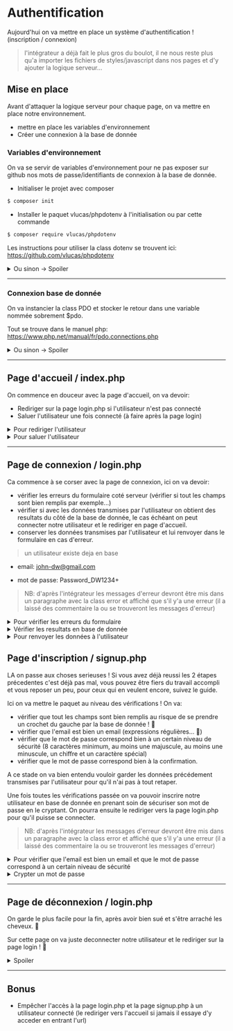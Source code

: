 # Authentification

Aujourd'hui on va mettre en place un système d'authentification ! (inscription / connexion)

> l'intégrateur a déjà fait le plus gros du boulot, il ne nous reste plus qu'a importer les fichiers de styles/javascript dans nos pages et d'y ajouter la logique serveur...

## Mise en place

Avant d'attaquer la logique serveur pour chaque page, on va mettre en place notre environnement.

- mettre en place les variables d'environnement
- Créer une connexion à la base de donnée

### Variables d'environnement

On va se servir de variables d'environnement pour ne pas exposer sur github nos mots de passe/identifiants de connexion à la base de donnée.

- Initialiser le projet avec composer

```bash
$ composer init
```

- Installer le paquet vlucas/phpdotenv à l'initialisation ou par cette commande

```bash
$ composer require vlucas/phpdotenv
```

Les instructions pour utiliser la class dotenv se trouvent ici: https://github.com/vlucas/phpdotenv

<details>
  <summary>Ou sinon -> Spoiler</summary>

```php
<?php

require_once './vendor/autoload.php';

use Dotenv\Dotenv;

$dotenv = Dotenv::createImmutable(__DIR__);
$dotenv->load();
```

</details>

---

### Connexion base de donnée

On va instancier la class PDO et stocker le retour dans une variable nommée sobrement $pdo.

Tout se trouve dans le manuel php: https://www.php.net/manual/fr/pdo.connections.php

<details>
  <summary>Ou sinon -> Spoiler</summary>

```php
try {
  $pdo = new PDO("mysql:host={$_ENV['DB_HOST']};dbname={$_ENV['DB_NAME']}", $_ENV['DB_USER'], $_ENV['DB_PASS'],
    [
      PDO::ATTR_DEFAULT_FETCH_MODE => PDO::FETCH_ASSOC,
      PDO::ATTR_ERRMODE => PDO::ERRMODE_EXCEPTION,
    ]);
} catch (PDOException $e) {
  echo $e->getMessage();
}
```

</details>

---

## Page d'accueil / index.php

On commence en douceur avec la page d'accueil, on va devoir:

- Rediriger sur la page login.php si l'utilisateur n'est pas connecté
- Saluer l'utilisateur une fois connecté (à faire après la page login)

<details>
  <summary>Pour rediriger l'utilisateur</summary>

On pourrait peut être vérifier si on a un utilisateur dans la session... 🤷‍♂️

</details>

<details>
  <summary>Pour saluer l'utilisateur</summary>

On peut mettre tout un tas d'infos intéressantes dans cette session...

</details>

---

## Page de connexion / login.php

Ca commence à se corser avec la page de connexion, ici on va devoir:

- vérifier les erreurs du formulaire coté serveur (vérifier si tout les champs sont bien remplis par exemple...)
- vérifier si avec les données transmises par l'utilisateur on obtient des resultats du côté de la base de donnée, le cas échéant on peut connecter notre utilisateur et le rediriger en page d'accueil.
- conserver les données transmises par l'utilisateur et lui renvoyer dans le formulaire en cas d'erreur.

> un utilisateur existe deja en base

- email: john-dw@gmail.com

- mot de passe: Password_DW1234+

> NB: d'après l'intégrateur les messages d'erreur devront être mis dans un paragraphe avec la class error et affiché que s'il y'a une erreur (il a laissé des commentaire la ou se trouveront les messages d'erreur)

<details>
  <summary>Pour vérifier les erreurs du formulaire</summary>

On pourrait peut être regarder dans la superglobales $\_POST et vérifier si tout les champs de texte ont bien été remplis...

</details>

<details>
  <summary>Vérifier les resultats en base de donnée</summary>

On peut faire une requête à la base de donnée pour chercher un utilisateur qui aurait le même email que celui transmis par l'utilisateur.

Si la base de donnée ne retourne pas de resultat on pourrait envoyer un message d'erreur à l'utilisateur pour lui spécifier que cet email n'existe pas en base de donnée.

Si on a un resultat on pourrait vérifier si les deux mots de passe concordent (attention le mot de passe qui se trouve en base de donnée est crypté !), si c'est le cas on peut connecter notre utilisateur et le rediriger sinon on lui envoi une erreur.

https://www.php.net/manual/fr/function.password-verify.php

</details>

<details>
  <summary>Pour renvoyer les données à l'utilisateur</summary>
L'élément HTML input possède un attribut value qui correspont au texte de celui-ci, on pourrait peut être s'en servir...
</details>

## Page d'inscription / signup.php

LA on passe aux choses serieuses ! Si vous avez déjà reussi les 2 étapes précedentes c'est déjà pas mal, vous pouvez être fiers du travail accompli et vous reposer un peu, pour ceux qui en veulent encore, suivez le guide.

Ici on va mettre le paquet au niveau des vérifications ! On va:

- vérifier que tout les champs sont bien remplis au risque de se prendre un crochet du gauche par la base de donnée ! 🥊
- vérifier que l'email est bien un email (expressions régulières... 🥰)
- vérifier que le mot de passe correspond bien à un certain niveau de sécurité (8 caractères minimum, au moins une majuscule, au moins une minuscule, un chiffre et un caractère spécial)
- vérifier que le mot de passe correspond bien à la confirmation.

A ce stade on va bien entendu vouloir garder les données précédement transmises par l'utilisateur pour qu'il n'ai pas à tout retaper.

Une fois toutes les vérifications passée on va pouvoir inscrire notre utilisateur en base de donnée en prenant soin de sécuriser son mot de passe en le cryptant. On pourra ensuite le rediriger vers la page login.php pour qu'il puisse se connecter.

> NB: d'après l'intégrateur les messages d'erreur devront être mis dans un paragraphe avec la class error et affiché que s'il y'a une erreur (il a laissé des commentaire la ou se trouveront les messages d'erreur)

<details>
  <summary>Pour vérifier que l'email est bien un email et que le mot de passe correspond à un certain niveau de sécurité</summary>

En php on a une fonction qui nous permet de faire une recherche de correspondance avec une expression régulière...

https://www.php.net/manual/fr/function.preg-match.php

Pour trouver l'expression régulière à utiliser google sera notre meilleur allié ! 🥰

</details>

<details>
  <summary>Crypter un mot de passe</summary>

En php on dispose de pas mal de manières de crypter un mot de passe, on utilisera l'algorithme bcrypt qui est plutot bien sécurisé.

https://www.php.net/manual/fr/function.password-hash.php

</details>

---

## Page de déconnexion / login.php

On garde le plus facile pour la fin, après avoir bien sué et s'être arraché les cheveux. 🥵

Sur cette page on va juste deconnecter notre utilisateur et le rediriger sur la page login ! 🎉

<details>
<summary>
  Spoiler
</summary>

Ici on va juste vouloir enlever l'utilisateur de notre session et le rediriger...

un peu d'aide: https://www.php.net/manual/fr/function.unset.php

</details>

---

## Bonus

- Empêcher l'accès à la page login.php et la page signup.php à un utilisateur connecté (le rediriger vers l'accueil si jamais il essaye d'y acceder en entrant l'url)
